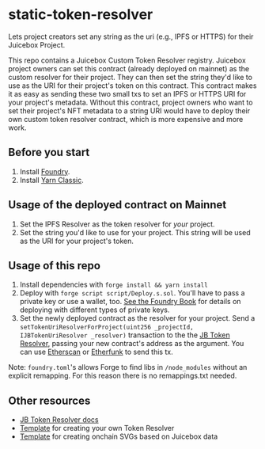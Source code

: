 # static-token-resolver
Lets project creators set any string as the uri (e.g., IPFS or HTTPS) for their Juicebox Project.

This repo contains a Juicebox Custom Token Resolver registry. Juicebox project owners can set this contract (already deployed on mainnet) as the custom resolver for their project. They can then set the string they'd like to use as the URI for their project's token on this contract. This contract makes it as easy as sending these two small txs to set an IPFS or HTTPS URI for your project's metadata. Without this contract, project owners who want to set their project's NFT metadata to a string URI would have to deploy their own custom token resolver contract, which is more expensive and more work.

## Before you start
1. Install [Foundry](https://book.getfoundry.sh/getting-started/installation).
2. Install [Yarn Classic](https://classic.yarnpkg.com/en/docs/install#mac-stable). 

## Usage of the deployed contract on Mainnet
1. Set the IPFS Resolver as the token resolver for *your* project.
2. Set the string you'd like to use for your project. This string will be used as the URI for your project's token.

## Usage of this repo 
1. Install dependencies with `forge install && yarn install`
2. Deploy with `forge script script/Deploy.s.sol`. You'll have to pass a private key or use a wallet, too. [See the Foundry Book](https://book.getfoundry.sh/reference/forge/forge-script#wallet-options---raw) for details on deploying with different types of private keys.
3. Set the newly deployed contract as the resolver for your project. Send a `setTokenUriResolverForProject(uint256 _projectId, IJBTokenUriResolver _resolver)` transaction to the the [JB Token Resolver](https://docs.juicebox.money/dev/extensions/juice-token-resolver/tokenuriresolver/#settokenuriresolverforproject), passing your new contract's address as the argument. You can use [Etherscan](https://etherscan.io/address/0x2c39bb41e2af6bec6c3bb102c07c15eda648a366#writeContract#F3) or [Etherfunk](https://etherfunk.io/address/0x2c39bb41e2af6bec6c3bb102c07c15eda648a366?fn=setTokenUriResolverForProject) to send this tx.

Note: `foundry.toml`'s allows Forge to find libs in `/node_modules` without an explicit remapping. For this reason there is no remappings.txt needed. 

## Other resources
- [JB Token Resolver docs](https://docs.juicebox.money/dev/extensions/juice-token-resolver/tokenuriresolver/)
- [Template](https://github.com/nnnnicholas/juice-token-resolver-template) for creating your own Token Resolver
- [Template](https://github.com/nnnnicholas/juice-svg-template) for creating onchain SVGs based on Juicebox data
